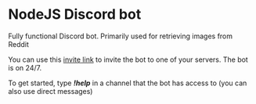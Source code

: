 # NodeJS Discord bot

Fully functional Discord bot. Primarily used for retrieving images from Reddit

You can use this [invite link](https://discord.com/api/oauth2/authorize?client_id=838342857001533471&permissions=0&scope=bot) to invite the bot to one of your servers. The bot is on 24/7.

To get started, type __*!help*__ in a channel that the bot has access to (you can also use direct messages)
